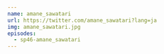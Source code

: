 ```yaml
---
name: amane_sawatari
url: https://twitter.com/amane_sawatari?lang=ja
img: amane_sawatari.jpg
episodes:
  - sp46-amane_sawatari
---
```

